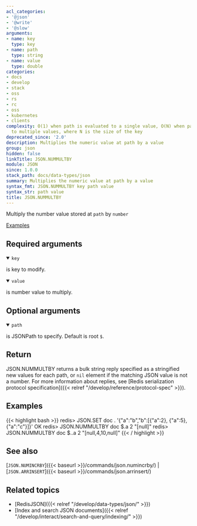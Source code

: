 ```yaml
---
acl_categories:
- '@json'
- '@write'
- '@slow'
arguments:
- name: key
  type: key
- name: path
  type: string
- name: value
  type: double
categories:
- docs
- develop
- stack
- oss
- rs
- rc
- oss
- kubernetes
- clients
complexity: O(1) when path is evaluated to a single value, O(N) when path is evaluated
  to multiple values, where N is the size of the key
deprecated_since: '2.0'
description: Multiplies the numeric value at path by a value
group: json
hidden: false
linkTitle: JSON.NUMMULTBY
module: JSON
since: 1.0.0
stack_path: docs/data-types/json
summary: Multiplies the numeric value at path by a value
syntax_fmt: JSON.NUMMULTBY key path value
syntax_str: path value
title: JSON.NUMMULTBY
---
```

Multiply the number value stored at `path` by `number`

[Examples](#examples)

## Required arguments

<details open><summary><code>key</code></summary> 

is key to modify.
</details>

<details open><summary><code>value</code></summary> 

is number value to multiply. 
</details>

## Optional arguments

<details open><summary><code>path</code></summary> 

is JSONPath to specify. Default is root `$`.
</details>

## Return

JSON.NUMMULTBY returns a bulk string reply specified as a stringified new values for each path, or `nil` element if the matching JSON value is not a number.
For more information about replies, see [Redis serialization protocol specification]({{< relref "/develop/reference/protocol-spec" >}}).

## Examples

{{< highlight bash >}}
redis> JSON.SET doc . '{"a":"b","b":[{"a":2}, {"a":5}, {"a":"c"}]}'
OK
redis> JSON.NUMMULTBY doc $.a 2
"[null]"
redis> JSON.NUMMULTBY doc $..a 2
"[null,4,10,null]"
{{< / highlight >}}

## See also

[`JSON.NUMINCRBY`]({{< baseurl >}}/commands/json.numincrby/) | [`JSON.ARRINSERT`]({{< baseurl >}}/commands/json.arrinsert/) 

## Related topics

* [RedisJSON]({{< relref "/develop/data-types/json/" >}})
* [Index and search JSON documents]({{< relref "/develop/interact/search-and-query/indexing/" >}})
